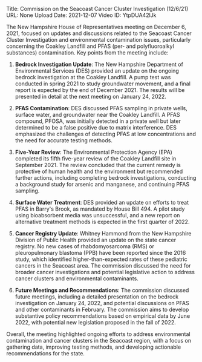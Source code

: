 Title: Commission on the Seacoast Cancer Cluster Investigation (12/6/21)
URL: None
Upload Date: 2021-12-07
Video ID: YtpDUA42lJk

The New Hampshire House of Representatives meeting on December 6, 2021, focused on updates and discussions related to the Seacoast Cancer Cluster Investigation and environmental contamination issues, particularly concerning the Coakley Landfill and PFAS (per- and polyfluoroalkyl substances) contamination. Key points from the meeting include:

1. **Bedrock Investigation Update**: The New Hampshire Department of Environmental Services (DES) provided an update on the ongoing bedrock investigation at the Coakley Landfill. A pump test was conducted in spring 2021 to study groundwater movement, and a final report is expected by the end of December 2021. The results will be presented in detail at the next meeting on January 24, 2022.

2. **PFAS Contamination**: DES discussed PFAS sampling in private wells, surface water, and groundwater near the Coakley Landfill. A PFAS compound, PFOSA, was initially detected in a private well but later determined to be a false positive due to matrix interference. DES emphasized the challenges of detecting PFAS at low concentrations and the need for accurate testing methods.

3. **Five-Year Review**: The Environmental Protection Agency (EPA) completed its fifth five-year review of the Coakley Landfill site in September 2021. The review concluded that the current remedy is protective of human health and the environment but recommended further actions, including completing bedrock investigations, conducting a background study for arsenic and manganese, and continuing PFAS sampling.

4. **Surface Water Treatment**: DES provided an update on efforts to treat PFAS in Barry's Brook, as mandated by House Bill 494. A pilot study using bioabsorbent media was unsuccessful, and a new report on alternative treatment methods is expected in the first quarter of 2022.

5. **Cancer Registry Update**: Whitney Hammond from the New Hampshire Division of Public Health provided an update on the state cancer registry. No new cases of rhabdomyosarcoma (RMS) or pleuropulmonary blastoma (PPB) have been reported since the 2016 study, which identified higher-than-expected rates of these pediatric cancers in the Seacoast area. The commission discussed the need for broader cancer investigations and potential legislative action to address cancer clusters and environmental contaminants.

6. **Future Meetings and Recommendations**: The commission discussed future meetings, including a detailed presentation on the bedrock investigation on January 24, 2022, and potential discussions on PFAS and other contaminants in February. The commission aims to develop substantive policy recommendations based on empirical data by June 2022, with potential new legislation proposed in the fall of 2022.

Overall, the meeting highlighted ongoing efforts to address environmental contamination and cancer clusters in the Seacoast region, with a focus on gathering data, improving testing methods, and developing actionable recommendations for the state.